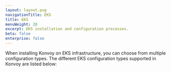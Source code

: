 ```yaml
---
layout: layout.pug
navigationTitle: EKS
title: EKS
menuWeight: 20
excerpt: EKS installation and configuration processes.
beta: false
enterprise: false
---
```


When installing Konvoy on EKS infrastructure, you can choose from multiple configuration types. The different EKS configuration types supported in Konvoy are listed below:
